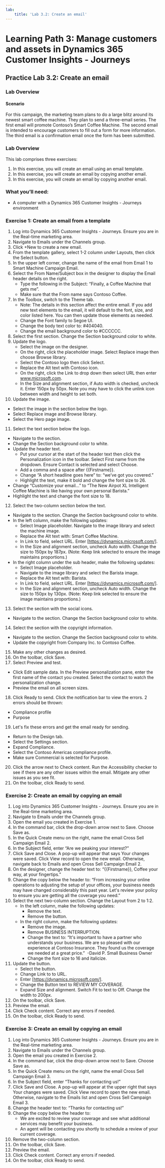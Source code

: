 ```yaml
---
lab:
    title: 'Lab 3.2: Create an email'
---
```


# Learning Path 3: Manage customers and assets in Dynamics 365 Customer Insights - Journeys

## Practice Lab 3.2: Create an email

### Lab Overview

#### Scenario
For this campaign, the marketing team plans to do a large blitz around its newest smart coffee machine. They plan to send a three-email series. The first email will promote Contoso’s Smart Coffee Machine. The second email is intended to encourage customers to fill out a form for more information. The third email is a confirmation email once the form has been submitted.

### Lab Overview
This lab comprises three exercises:
1. In this exercise, you will create an email using an email template.
2. In this exercise, you will create an email by copying another email.
3. In this exercise, you will create an email by copying another email.

### What you’ll need:
- A computer with a Dynamics 365 Customer Insights - Journeys environment

### Exercise 1: Create an email from a template
1. Log into Dynamics 365 Customer Insights - Journeys. Ensure you are in the Real-time marketing area.
2. Navigate to Emails under the Channels group.
3. Click +New to create a new email.
4. From the template gallery, select 1-2 column under Layouts, then click the Select button.
5. In the upper left corner, change the name of the email from Email 1 to Smart Machine Campaign Email.
6. Select the From Name/Subject box in the designer to display the Email header details on the right.
   - Type the following in the Subject: “Finally, a Coffee Machine that gets me”.
   - Make sure that the From name says Contoso Coffee.
7. In the Toolbox, switch to the Theme tab.
   - Note: The details in this section affect the entire email. If you add new text elements to the email, it will default to the font, size, and color listed here. You can then update those elements as needed.
   - Change the Font family to Segoe UI.
   - Change the body text color to: #404040.
   - Change the email background color to #CCCCCC.
8. Select the first section. Change the Section background color to white.
9. Update the logo.
   - Select the image on the designer.
   - On the right, click the placeholder image. Select Replace image then choose Browse library.
   - Select the Contoso logo then click Select.
   - Replace the Alt text with Contoso icon.
   - On the right, click the Link to drop down then select URL then enter www.microsoft.com.
   - In the Size and alignment section, if Auto width is checked, uncheck it. Enter 150px by 50px. Note you may have to click the unlink icon between width and height to set both.
10. Update the image.
   - Select the image in the section below the logo.
   - Select Replace image and Browse library.
   - Select the Hero page image.
11. Select the text section below the logo.
   - Navigate to the section.
   - Change the Section background color to white.
   - Update the header text.
     - Put your cursor at the start of the header text then click the Personalization icon in the toolbar. Select First name from the dropdown. Ensure Contact is selected and select Choose.
     - Add a comma and a space after {{Firstname}}.
     - Change “A short headline goes here” to: “we’ve got you covered.”
     - Highlight the text, make it bold and change the font size to 26.
   - Change “Customize your email...” to “The New Airpot XL Intelligent Coffee Machine is like having your own personal Barista.”
   - Highlight the text and change the font size to 18.
12. Select the two-column section below the text.
   - Navigate to the section. Change the Section background color to white.
   - In the left column, make the following updates:
     - Select Image placeholder. Navigate to the image library and select the machine image.
     - Replace the Alt text with: Smart Coffee Machine.
     - In Link to field, select URL. Enter [https://dynamics.microsoft.com/].
     - In the Size and alignment section, uncheck Auto width. Change the size to 150px by 187px. (Note: Keep link selected to ensure the image maintains proportions.)
   - In the right column under the sub header, make the following updates:
     - Select Image placeholder.
     - Navigate to the image library and select the Barista image.
     - Replace the Alt text with: Barista.
     - In Link to field, select URL. Enter [https://dynamics.microsoft.com/].
     - In the Size and alignment section, uncheck Auto width. Change the size to 150px by 130px. (Note: Keep link selected to ensure the image maintains proportions.)
13. Select the section with the social icons.
   - Navigate to the section. Change the Section background color to white.
14. Select the section with the copyright information.
   - Navigate to the section. Change the Section background color to white.
   - Update the copyright from Company Inc. to Contoso Coffee.
15. Make any other changes as desired.
16. On the toolbar, click Save.
17. Select Preview and test.
   - Click Edit sample data. In the Preview personalization pane, enter the first name of the contact you created. Select the contact to watch the personalization change.
   - Preview the email on all screen sizes.
18. Click Ready to send. Click the notification bar to view the errors. 2 errors should be thrown:
   - Compliance profile
   - Purpose
19. Let's fix these errors and get the email ready for sending.
   - Return to the Design tab.
   - Select the Settings section.
   - Expand Compliance.
   - Select the Contoso Americas compliance profile.
   - Make sure Commercial is selected for Purpose.
20. Click the arrow next to Check content. Run the Accessibility checker to see if there are any other issues within the email. Mitigate any other issues as you see fit.
21. On the toolbar, click Ready to send.

### Exercise 2: Create an email by copying an email
1. Log into Dynamics 365 Customer Insights - Journeys. Ensure you are in the Real-time marketing area.
2. Navigate to Emails under the Channels group.
3. Open the email you created in Exercise 1.
4. In the command bar, click the drop-down arrow next to Save. Choose Save as.
5. In the Quick Create menu on the right, name the email Cross Sell Campaign Email 2.
6. In the Subject field, enter “Are we peaking your interest?”
7. Click Save and Close. A pop-up will appear that says Your changes were saved. Click View record to open the new email. Otherwise, navigate back to Emails and open Cross Sell Campaign Email 2.
8. On the designer, change the header text to: “{{Firstname}}, Coffee your way, at your fingertips.”
9. Change the copy below the header to: “From increasing your online operations to adjusting the setup of your offices, your business needs may have changed considerably this past year. Let's review your policy to ensure you are getting all the coverage you need.”
10. Select the next two-column section. Change the Layout from 2 to 1:2.
    - In the left column, make the following updates:
      - Remove the text.
      - Remove the button.
    - In the right column, make the following updates:
      - Remove the image.
      - Remove BUSINESS INTERRUPTION.
      - Change the text to:
        “It's important to have a partner who understands your business. We are so pleased with our experience at Contoso Insurance. They found us the coverage we needed at a great price.” ‎
        ‎-David P.
        ‎Small Business Owner
      - Change the font size to 16 and italicize.
11. Update the button.
    - Select the button.
    - Change Link to to URL.
    - Enter [https://dynamics.microsoft.com/].
    - Change the Button text to REVIEW MY COVERAGE.
    - Expand Size and alignment. Switch Fit to text to Off. Change the width to 200px.
12. On the toolbar, click Save.
13. Preview the email.
14. Click Check content. Correct any errors if needed.
15. On the toolbar, click Ready to send.

### Exercise 3: Create an email by copying an email
1. Log into Dynamics 365 Customer Insights - Journeys. Ensure you are in the Real-time marketing area.
2. Navigate to Emails under the Channels group.
3. Open the email you created in Exercise 2.
4. In the command bar, click the drop-down arrow next to Save. Choose Save as.
5. In the Quick Create menu on the right, name the email Cross Sell Campaign Email 3.
6. In the Subject field, enter “Thanks for contacting us!”
7. Click Save and Close. A pop-up will appear at the upper right that says Your changes were saved. Click View record to open the new email. Otherwise, navigate to the Emails list and open Cross Sell Campaign Email 3.
8. Change the header text to: “Thanks for contacting us!”
9. Change the copy below the header to:
   - We are excited to review your coverage and see what additional services may benefit your business.
   - An agent will be contacting you shortly to schedule a review of your current coverage.
10. Remove the two-column section.
11. On the toolbar, click Save.
12. Preview the email.
13. Click Check content. Correct any errors if needed.
14. On the toolbar, click Ready to send.

